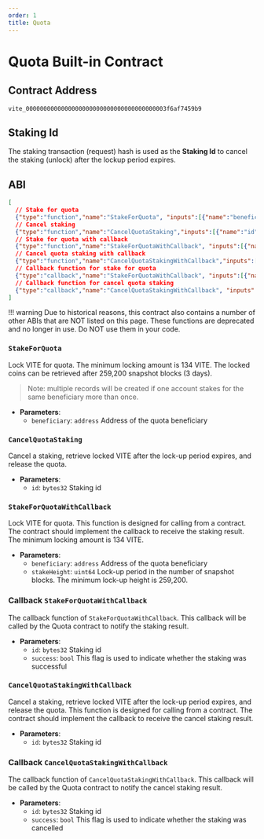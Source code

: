 ```yaml
---
order: 1
title: Quota
---
```


# Quota Built-in Contract

## Contract Address
`vite_0000000000000000000000000000000000000003f6af7459b9`

## Staking Id
The staking transaction (request) hash is used as the **Staking Id** to cancel the staking (unlock) after the lockup period expires.

## ABI
```json
[
  // Stake for quota
  {"type":"function","name":"StakeForQuota", "inputs":[{"name":"beneficiary","type":"address"}]},
  // Cancel staking
  {"type":"function","name":"CancelQuotaStaking","inputs":[{"name":"id","type":"bytes32"}]},
  // Stake for quota with callback
  {"type":"function","name":"StakeForQuotaWithCallback", "inputs":[{"name":"beneficiary","type":"address"},{"name":"stakeHeight","type":"uint64"}]},
  // Cancel quota staking with callback
  {"type":"function","name":"CancelQuotaStakingWithCallback","inputs":[{"name":"id","type":"bytes32"}]},
  // Callback function for stake for quota
  {"type":"callback","name":"StakeForQuotaWithCallback", "inputs":[{"name":"id","type":"bytes32"},{"name":"success","type":"bool"}]},
  // Callback function for cancel quota staking
  {"type":"callback","name":"CancelQuotaStakingWithCallback", "inputs":[{"name":"id","type":"bytes32"},{"name":"success","type":"bool"}]}
]
```

!!! warning
    Due to historical reasons, this contract also contains a number of other ABIs that are NOT listed on this page. These functions are deprecated and no longer in use. Do NOT use them in your code.

### `StakeForQuota`

Lock VITE for quota. The minimum locking amount is 134 VITE. The locked coins can be retrieved after 259,200 snapshot blocks (3 days). 

> Note: multiple records will be created if one account stakes for the same beneficiary more than once.  

- **Parameters**: 
  * `beneficiary`: `address` Address of the quota beneficiary

### `CancelQuotaStaking`

Cancel a staking, retrieve locked VITE after the lock-up period expires, and release the quota.

- **Parameters**: 
  * `id`: `bytes32` Staking id

### `StakeForQuotaWithCallback`

Lock VITE for quota. This function is designed for calling from a contract. The contract should implement the callback to receive the staking result. The minimum locking amount is 134 VITE. 

- **Parameters**: 
  * `beneficiary`: `address` Address of the quota beneficiary
  * `stakeHeight`: `uint64` Lock-up period in the number of snapshot blocks. The minimum lock-up height is 259,200.

### Callback `StakeForQuotaWithCallback`

The callback function of `StakeForQuotaWithCallback`. This callback will be called by the Quota contract to notify the staking result.
 
- **Parameters**: 
  * `id`: `bytes32`   Staking id 
  * `success`: `bool` This flag is used to indicate whether the staking was successful

### `CancelQuotaStakingWithCallback`

Cancel a staking, retrieve locked VITE after the lock-up period expires, and release the quota. This function is designed for calling from a contract. The contract should implement the callback to receive the cancel staking result.

- **Parameters**: 
  * `id`: `bytes32` Staking id 

### Callback `CancelQuotaStakingWithCallback`

The callback function of `CancelQuotaStakingWithCallback`. This callback will be called by the Quota contract to notify the cancel staking result.

- **Parameters**: 
  * `id`: `bytes32`   Staking id 
  * `success`: `bool` This flag is used to indicate whether the staking was cancelled
